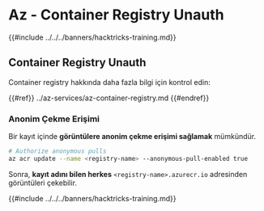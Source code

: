 # Az - Container Registry Unauth

{{#include ../../../banners/hacktricks-training.md}}

## Container Registry Unauth

Container registry hakkında daha fazla bilgi için kontrol edin:

{{#ref}}
../az-services/az-container-registry.md
{{#endref}}

### Anonim Çekme Erişimi

Bir kayıt içinde **görüntülere anonim çekme erişimi sağlamak** mümkündür.
```bash
# Authorize anonymous pulls
az acr update --name <registry-name> --anonymous-pull-enabled true
```
Sonra, **kayıt adını bilen herkes** `<registry-name>.azurecr.io` adresinden görüntüleri çekebilir. 

{{#include ../../../banners/hacktricks-training.md}}
